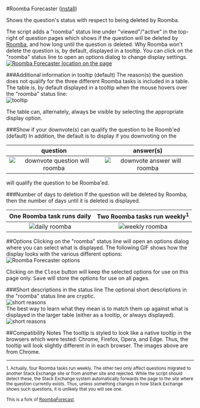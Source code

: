 #Roomba Forecaster ([install](https://github.com/makyen/StackExchange-userscripts/raw/master/Roomba-Forecaster/RoombaForecaster.user.js))

Shows the question's status with respect to being deleted by Roomba.

The script adds a "roomba" status line under "viewed"/"active" in the top-right of
question pages which shows if the question will be deleted
by [Roomba](http://stackoverflow.com/help/roomba), and how long until
the question is deleted. Why Roomba won't delete the question is, by default, displayed in a tooltip.  You can click on the "roomba" status line to open an options dialog to change display settings.
[![Roomba Forecaster location on the page](https://github.com/makyen/StackExchange-userscripts/raw/master/Roomba-Forecaster/README-assets/location-on-page-with-red-circle-660px.png)](https://github.com/makyen/StackExchange-userscripts/raw/master/Roomba-Forecaster/README-assets/location-on-page-with-red-circle.png)

###Additional information in tooltip (default)
The reason(s) the question does not qualify for the three different Roomba tasks is included in a table.  The table is, by default displayed in a tooltip when the mouse hovers over the "roomba" status line:    
![tooltip](https://github.com/makyen/StackExchange-userscripts/raw/master/Roomba-Forecaster/README-assets/tooltip.png)

The table can, alternately, always be visible by selecting the appropriate display option.

###Show if your downvote(s) can qualify the question to be Roomb'ed (default)
In addition, the default is to display if you downvoting on the 

question | answer(s)
:-------------------------:|:-------------------------:  
![downvote question will roomba](https://github.com/makyen/StackExchange-userscripts/raw/master/Roomba-Forecaster/README-assets/downvote-question-will-roomba.png) | ![downvote answer will roomba](https://github.com/makyen/StackExchange-userscripts/raw/master/Roomba-Forecaster/README-assets/downvote-answer-will-roomba.png)
will qualify the question to be Roomba'ed. 

###Number of days to deletion
If the question will be deleted by Roomba, then the number of days until it is deleted is displayed. 

One Roomba task runs daily | Two Roomba tasks run weekly<sup>1</sup>   
:-------------------------:|:-------------------------:
![daily roomba](https://github.com/makyen/StackExchange-userscripts/raw/master/Roomba-Forecaster/README-assets/daily-20days.png) | ![weekly roomba](https://github.com/makyen/StackExchange-userscripts/raw/master/Roomba-Forecaster/README-assets/weekly-29days.png)

##Options
Clicking on the "roomba" status line will open an options dialog where you
can select what is displayed.  The following GIF shows how the display
looks with the various different options:  
![Roomba Forecaster options](https://github.com/makyen/StackExchange-userscripts/raw/master/Roomba-Forecaster/README-assets/options.gif)

Clicking on the <kbd>Close</kbd> button will keep the selected options for use on this page only. <kbd>Save</kbd> will store the options for use on all pages.

###Short descriptions in the status line
The optional short descriptions in the "roomba" status line are cryptic.   
![short reasons](https://github.com/makyen/StackExchange-userscripts/raw/master/Roomba-Forecaster/README-assets/short-reasons.png)  
The best way to learn what they mean is to match them up against what
is displayed in the larger table (either as a tooltip, or
always displayed).  
![short reasons](https://github.com/makyen/StackExchange-userscripts/raw/master/Roomba-Forecaster/README-assets/tooltip-short-reasons.png)

##Compatibility Notes
The tooltip is styled to look like a native tooltip in the browsers which were tested: Chrome, Firefox, Opera, and Edge. Thus, the tooltip will look slightly different in in each browser. The images above are from Chrome. 

----------------------------
<sup>1.  Actually, four Roomba tasks run weekly.  The other two only
affect questions migrated to another Stack Exchange site or from another site and rejected. While the script should detect these, the Stack Exchange system automatically forwards the page to the site where the question currently exists. Thus, unless something changes in how Stack Exchange shows such questions, it is unlikely that you will see one.</sup>

<sup>This is a fork of [RoombaForecast](https://github.com/Siguza/StackScripts/blob/master/RoombaForecast.user.js).</sup>

